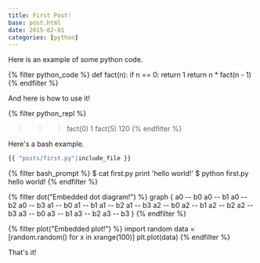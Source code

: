 ```yaml
---
title: First Post!
base: post.html
date: 2015-02-01
categories: [python]
---
```


Here is an example of some python code.

{% filter python_code %}
def fact(n):
    if n == 0:
        return 1
    return n * fact(n - 1)
{% endfilter %}

And here is how to use it!

{% filter python_repl %}
>>> fact(0)
1
>>> fact(5)
120
{% endfilter %}

Here's a bash example.

```python
{{ "posts/first.py"|include_file }}
```

{% filter bash_prompt %}
$ cat first.py
print 'hello world!'
$ python first.py
hello world!
{% endfilter %}

{% filter dot("Embedded dot diagram!") %}
graph {
    a0 -- b0
    a0 -- b1
    a0 -- b2
    a0 -- b3
    a1 -- b0
    a1 -- b1
    a1 -- b2
    a1 -- b3
    a2 -- b0
    a2 -- b1
    a2 -- b2
    a2 -- b3
    a3 -- b0
    a3 -- b1
    a3 -- b2
    a3 -- b3
}
{% endfilter %}

{% filter plot("Embedded plot!") %}
import random
data = [random.random() for x in xrange(100)]
plt.plot(data)
{% endfilter %}

That's it!
